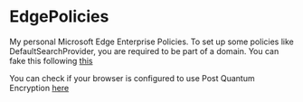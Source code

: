 # EdgePolicies

My personal Microsoft Edge Enterprise Policies. To set up some policies like DefaultSearchProvider, you are required to be part of a domain. You can fake this following [this](https://hitco.at/blog/apply-edge-policies-for-non-domain-joined-devices/)

You can check if your browser is configured to use Post Quantum Encryption [here](https://pq.cloudflareresearch.com/)
